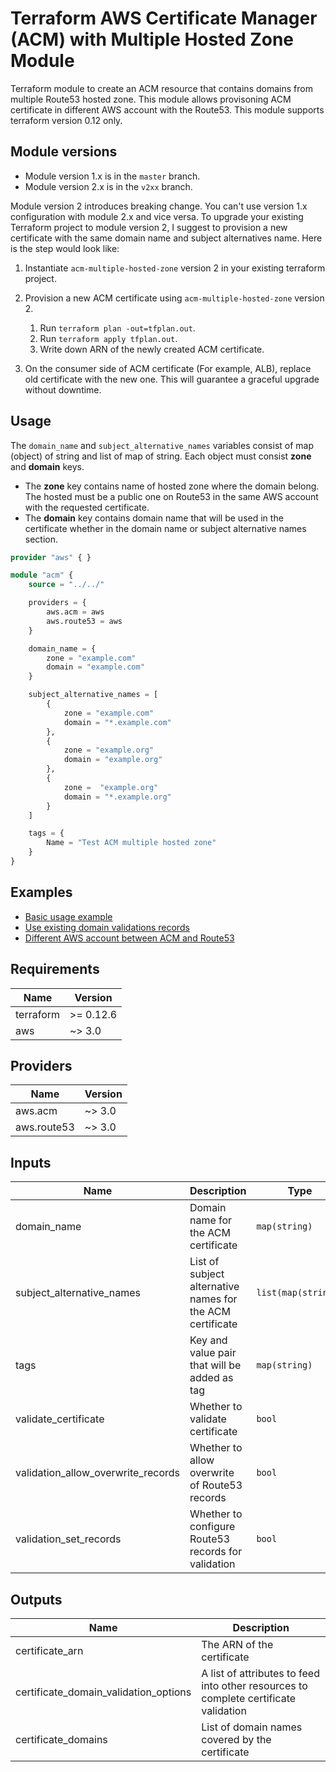 # Terraform AWS Certificate Manager (ACM) with Multiple Hosted Zone Module

Terraform module to create an ACM resource that contains domains from multiple Route53 hosted zone.
This module allows provisoning ACM certificate in different AWS account with the Route53.
This module supports terraform version 0.12 only.

## Module versions

- Module version 1.x is in the `master` branch.
- Module version 2.x is in the `v2xx` branch.

Module version 2 introduces breaking change. You can't use version 1.x configuration with module 2.x and vice versa.
To upgrade your existing Terraform project to module version 2, I suggest to provision a new certificate with the same domain name and subject alternatives name. Here is the step would look like:

1. Instantiate `acm-multiple-hosted-zone` version 2 in your existing terraform project.
1. Provision a new ACM certificate using `acm-multiple-hosted-zone` version 2.

    1. Run `terraform plan -out=tfplan.out`.
    1. Run `terraform apply tfplan.out`.
    1. Write down ARN of the newly created ACM certificate.

1. On the consumer side of ACM certificate (For example, ALB), replace old certificate with the new one. This will guarantee a graceful upgrade without downtime.

## Usage

The `domain_name` and `subject_alternative_names` variables consist of map (object) of string and list of map of string. Each object must consist **zone** and **domain** keys.

- The **zone** key contains name of hosted zone where the domain belong. The hosted must be a public one on Route53 in the same AWS account with the requested certificate.
- The **domain** key contains domain name that will be used in the certificate whether in the domain name or subject alternative names section.

```terraform
provider "aws" { }

module "acm" {
    source = "../../"

    providers = {
        aws.acm = aws
        aws.route53 = aws
    }

    domain_name = {
        zone = "example.com"
        domain = "example.com"
    }

    subject_alternative_names = [
        {
            zone = "example.com"
            domain = "*.example.com"
        },
        {
            zone = "example.org"
            domain = "example.org"
        },
        {
            zone =  "example.org"
            domain = "*.example.org"
        }
    ]

    tags = {
        Name = "Test ACM multiple hosted zone"
    }
}
```

## Examples

- [Basic usage example](./examples/basic/)
- [Use existing domain validations records](./examples/without-domain-validation)
- [Different AWS account between ACM and Route53](./examples/different-aws-account)

## Requirements

| Name | Version |
|------|---------|
| terraform | >= 0.12.6 |
| aws | ~> 3.0 |

## Providers

| Name | Version |
|------|---------|
| aws.acm | ~> 3.0 |
| aws.route53 | ~> 3.0 |

## Inputs

| Name | Description | Type | Default | Required |
|------|-------------|------|---------|:--------:|
| domain\_name | Domain name for the ACM certificate | `map(string)` | n/a | yes |
| subject\_alternative\_names | List of subject alternative names for the ACM certificate | `list(map(string))` | n/a | yes |
| tags | Key and value pair that will be added as tag | `map(string)` | `{}` | no |
| validate\_certificate | Whether to validate certificate | `bool` | `true` | no |
| validation\_allow\_overwrite\_records | Whether to allow overwrite of Route53 records | `bool` | `true` | no |
| validation\_set\_records | Whether to configure Route53 records for validation | `bool` | `true` | no |

## Outputs

| Name | Description |
|------|-------------|
| certificate\_arn | The ARN of the certificate |
| certificate\_domain\_validation\_options | A list of attributes to feed into other resources to complete certificate validation |
| certificate\_domains | List of domain names covered by the certificate |

